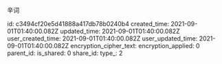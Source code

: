 辛词

id: c3494cf20e5d41888a417db78b0240b4
created_time: 2021-09-01T01:40:00.082Z
updated_time: 2021-09-01T01:40:00.082Z
user_created_time: 2021-09-01T01:40:00.082Z
user_updated_time: 2021-09-01T01:40:00.082Z
encryption_cipher_text: 
encryption_applied: 0
parent_id: 
is_shared: 0
share_id: 
type_: 2
